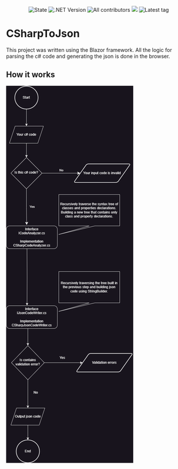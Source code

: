 <p align="center">
  <img src="https://img.shields.io/badge/state-development-blue" alt="State"/> 
  <img src="https://img.shields.io/badge/.NET-7-blue"  alt=".NET Version"/> 
  <img src="https://img.shields.io/github/all-contributors/NikitaValpa/CSharpToJsonOnlineConverter/master?color=blue&label=contributors" alt="All contributors" />
  <img src="https://img.shields.io/github/last-commit/NikitaValpa/CSharpToJsonOnlineConverter/master?color=blue" />
  <img src="https://img.shields.io/github/v/tag/NikitaValpa/CSharpToJsonOnlineConverter?color=blue&label=latest%20tag" alt="Latest tag" />
</p>

# CSharpToJson

This project was written using the Blazor framework. All the logic for parsing the c# code and generating the json is done in the browser.

## How it works

![](https://github.com/NikitaValpa/CSharpToJsonOnlineConverter/blob/master/Diagrams/HowItWorks.png?raw=true)
